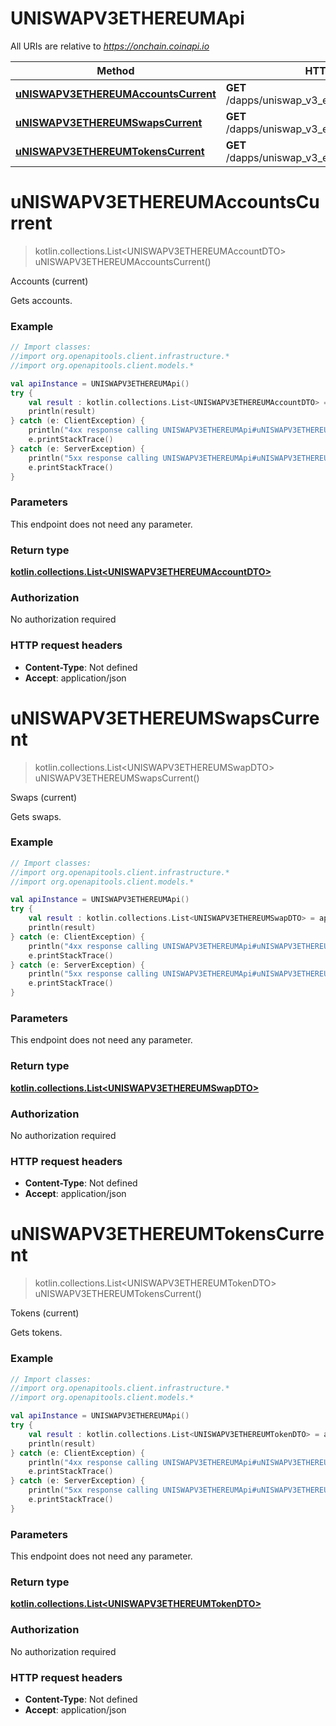 # UNISWAPV3ETHEREUMApi

All URIs are relative to *https://onchain.coinapi.io*

Method | HTTP request | Description
------------- | ------------- | -------------
[**uNISWAPV3ETHEREUMAccountsCurrent**](UNISWAPV3ETHEREUMApi.md#uNISWAPV3ETHEREUMAccountsCurrent) | **GET** /dapps/uniswap_v3_ethereum/accounts/current | Accounts (current)
[**uNISWAPV3ETHEREUMSwapsCurrent**](UNISWAPV3ETHEREUMApi.md#uNISWAPV3ETHEREUMSwapsCurrent) | **GET** /dapps/uniswap_v3_ethereum/swaps/current | Swaps (current)
[**uNISWAPV3ETHEREUMTokensCurrent**](UNISWAPV3ETHEREUMApi.md#uNISWAPV3ETHEREUMTokensCurrent) | **GET** /dapps/uniswap_v3_ethereum/tokens/current | Tokens (current)


<a id="uNISWAPV3ETHEREUMAccountsCurrent"></a>
# **uNISWAPV3ETHEREUMAccountsCurrent**
> kotlin.collections.List&lt;UNISWAPV3ETHEREUMAccountDTO&gt; uNISWAPV3ETHEREUMAccountsCurrent()

Accounts (current)

Gets accounts.

### Example
```kotlin
// Import classes:
//import org.openapitools.client.infrastructure.*
//import org.openapitools.client.models.*

val apiInstance = UNISWAPV3ETHEREUMApi()
try {
    val result : kotlin.collections.List<UNISWAPV3ETHEREUMAccountDTO> = apiInstance.uNISWAPV3ETHEREUMAccountsCurrent()
    println(result)
} catch (e: ClientException) {
    println("4xx response calling UNISWAPV3ETHEREUMApi#uNISWAPV3ETHEREUMAccountsCurrent")
    e.printStackTrace()
} catch (e: ServerException) {
    println("5xx response calling UNISWAPV3ETHEREUMApi#uNISWAPV3ETHEREUMAccountsCurrent")
    e.printStackTrace()
}
```

### Parameters
This endpoint does not need any parameter.

### Return type

[**kotlin.collections.List&lt;UNISWAPV3ETHEREUMAccountDTO&gt;**](UNISWAPV3ETHEREUMAccountDTO.md)

### Authorization

No authorization required

### HTTP request headers

 - **Content-Type**: Not defined
 - **Accept**: application/json

<a id="uNISWAPV3ETHEREUMSwapsCurrent"></a>
# **uNISWAPV3ETHEREUMSwapsCurrent**
> kotlin.collections.List&lt;UNISWAPV3ETHEREUMSwapDTO&gt; uNISWAPV3ETHEREUMSwapsCurrent()

Swaps (current)

Gets swaps.

### Example
```kotlin
// Import classes:
//import org.openapitools.client.infrastructure.*
//import org.openapitools.client.models.*

val apiInstance = UNISWAPV3ETHEREUMApi()
try {
    val result : kotlin.collections.List<UNISWAPV3ETHEREUMSwapDTO> = apiInstance.uNISWAPV3ETHEREUMSwapsCurrent()
    println(result)
} catch (e: ClientException) {
    println("4xx response calling UNISWAPV3ETHEREUMApi#uNISWAPV3ETHEREUMSwapsCurrent")
    e.printStackTrace()
} catch (e: ServerException) {
    println("5xx response calling UNISWAPV3ETHEREUMApi#uNISWAPV3ETHEREUMSwapsCurrent")
    e.printStackTrace()
}
```

### Parameters
This endpoint does not need any parameter.

### Return type

[**kotlin.collections.List&lt;UNISWAPV3ETHEREUMSwapDTO&gt;**](UNISWAPV3ETHEREUMSwapDTO.md)

### Authorization

No authorization required

### HTTP request headers

 - **Content-Type**: Not defined
 - **Accept**: application/json

<a id="uNISWAPV3ETHEREUMTokensCurrent"></a>
# **uNISWAPV3ETHEREUMTokensCurrent**
> kotlin.collections.List&lt;UNISWAPV3ETHEREUMTokenDTO&gt; uNISWAPV3ETHEREUMTokensCurrent()

Tokens (current)

Gets tokens.

### Example
```kotlin
// Import classes:
//import org.openapitools.client.infrastructure.*
//import org.openapitools.client.models.*

val apiInstance = UNISWAPV3ETHEREUMApi()
try {
    val result : kotlin.collections.List<UNISWAPV3ETHEREUMTokenDTO> = apiInstance.uNISWAPV3ETHEREUMTokensCurrent()
    println(result)
} catch (e: ClientException) {
    println("4xx response calling UNISWAPV3ETHEREUMApi#uNISWAPV3ETHEREUMTokensCurrent")
    e.printStackTrace()
} catch (e: ServerException) {
    println("5xx response calling UNISWAPV3ETHEREUMApi#uNISWAPV3ETHEREUMTokensCurrent")
    e.printStackTrace()
}
```

### Parameters
This endpoint does not need any parameter.

### Return type

[**kotlin.collections.List&lt;UNISWAPV3ETHEREUMTokenDTO&gt;**](UNISWAPV3ETHEREUMTokenDTO.md)

### Authorization

No authorization required

### HTTP request headers

 - **Content-Type**: Not defined
 - **Accept**: application/json


